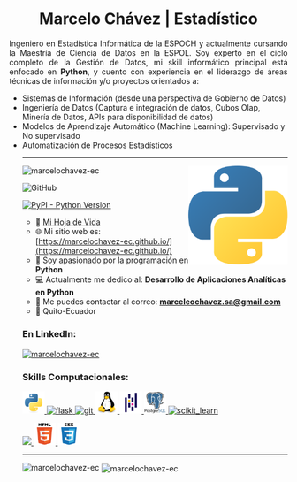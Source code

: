 <h1 align="center">Marcelo Chávez | Estadístico</h1>
<p align="justify">
    Ingeniero en Estadística Informática de la ESPOCH y actualmente cursando la 
    Maestría de Ciencia de Datos en la ESPOL. Soy experto en el ciclo completo 
    de la Gestión de Datos, mi skill informático principal está enfocado en <strong>Python</strong>,
    y cuento con experiencia en el liderazgo de áreas técnicas de información y/o 
    proyectos orientados a:
</p>
<ul>
<li>Sistemas de Información (desde una perspectiva de Gobierno de Datos)</li>
<li>Ingeniería de Datos (Captura e integración de datos, Cubos Olap, Minería de Datos, APIs para disponibilidad de datos)</li>
<li>Modelos de Aprendizaje Automático (Machine Learning): Supervisado y No supervisado</li>
<li>Automatización de Procesos Estadísticos</li>
 
<hr>
 
<img align="right" alt="Coding" width="180" src="/documentos/python_logo.png">

<p align="left"> <img src="https://komarev.com/ghpvc/?username=marcelochavez-ec&label=Profile%20views&color=0e75b6&style=flat" alt="marcelochavez-ec"/></p>

![GitHub](https://img.shields.io/github/license/marcelochavez-ec/marcelochavez-ec)

[![PyPI - Python Version](https://img.shields.io/pypi/pyversions/dash.svg?color=dark-green)](https://github.com/marcelochavez-ec/)
 
- 🔭 <a target="_blank" href="documentos/CV - Marcelo Chávez.pdf">Mi Hoja de Vida</a>
- 🌐 Mi sitio web es: [https://marcelochavez-ec.github.io/](https://marcelochavez-ec.github.io/)
- 🐍 Soy apasionado por la programación en **Python**
- 💻 Actualmente me dedico al: **Desarrollo de Aplicaciones Analíticas en Python**
- 📧 Me puedes contactar al correo: **marceleochavez.sa@gmail.com**
- 📍 Quito-Ecuador

<h3 align="left">En LinkedIn:</h3>
<p align="left">
 
<a href="https://www.linkedin.com/in/marcelochavezec/" target="blank"><img align="center" src="https://raw.githubusercontent.com/rahuldkjain/github-profile-readme-generator/master/src/images/icons/Social/linked-in-alt.svg" alt="marcelochavez-ec" height="30" width="40" /></a>
</p>

<h3 align="left">Skills Computacionales:</h3>
<p align="left"> <a href="https://www.python.org" target="_blank" rel="noreferrer"> <img src="https://raw.githubusercontent.com/devicons/devicon/master/icons/python/python-original.svg" alt="python" width="40" height="40"/> </a> <a href="https://flask.palletsprojects.com/" target="_blank" rel="noreferrer"> <img src="https://www.vectorlogo.zone/logos/pocoo_flask/pocoo_flask-icon.svg" alt="flask" width="40" height="40"/> </a> <a href="https://git-scm.com/" target="_blank" rel="noreferrer"> <img src="https://www.vectorlogo.zone/logos/git-scm/git-scm-icon.svg" alt="git" width="40" height="40"/> </a> <a href="https://www.linux.org/" target="_blank" rel="noreferrer"> <img src="https://raw.githubusercontent.com/devicons/devicon/master/icons/linux/linux-original.svg" alt="linux" width="40" height="40"/> </a> <a href="https://pandas.pydata.org/" target="_blank" rel="noreferrer"> <img src="https://raw.githubusercontent.com/devicons/devicon/2ae2a900d2f041da66e950e4d48052658d850630/icons/pandas/pandas-original.svg" alt="pandas" width="40" height="40"/> </a> <a href="https://www.postgresql.org" target="_blank" rel="noreferrer"> <img src="https://raw.githubusercontent.com/devicons/devicon/master/icons/postgresql/postgresql-original-wordmark.svg" alt="postgresql" width="40" height="40"/> </a> <a href="https://scikit-learn.org/" target="_blank" rel="noreferrer"> <img src="https://upload.wikimedia.org/wikipedia/commons/0/05/Scikit_learn_logo_small.svg" alt="scikit_learn" width="40" height="40"/> </a> </p><img src='https://dash.gallery/Manager/portals_data/default/logo_8a3aad42-392d-11ed-becf-0242ac110014.png' height='40'/><a href="https://www.w3.org/html/" target="_blank" rel="noreferrer"> <img src="https://raw.githubusercontent.com/devicons/devicon/master/icons/html5/html5-original-wordmark.svg" alt="html5" width="40" height="40"/> </a><a href="https://www.w3schools.com/css/" target="_blank" rel="noreferrer"> <img src="https://raw.githubusercontent.com/devicons/devicon/master/icons/css3/css3-original-wordmark.svg" alt="css3" width="40" height="40"/> </a>
<hr>
<p>&nbsp;<img align="left" src="https://github-readme-stats-sigma-five.vercel.app/api/top-langs/?username=marcelochavez-ec&show_icons=true&locale=en" alt="marcelochavez-ec"><img align="center" src="https://github-readme-stats.vercel.app/api?username=marcelochavez-ec&show_icons=true&locale=en" alt="marcelochavez-ec"></p>
